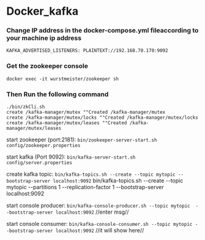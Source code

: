 # Docker_kafka

### Change IP address in the docker-compose.yml fileaccording to your machine ip address
```
KAFKA_ADVERTISED_LISTENERS: PLAINTEXT://192.168.70.170:9092
```
### Get the zookeeper console
```docker exec -it wurstmeister/zookeeper sh```
### Then Run the following command
```
./bin/zkCli.sh
create /kafka-manager/mutex ""Created /kafka-manager/mutex
create /kafka-manager/mutex/locks ""Created /kafka-manager/mutex/locks
create /kafka-manager/mutex/leases ""Created /kafka-manager/mutex/leases
```


start zookeeper (port:2181):
```bin/zookeeper-server-start.sh config/zookeeper.properties```

start kafka (Port 9092):
```bin/kafka-server-start.sh config/server.properties```

create kafka topic: 
```bin/kafka-topics.sh --create --topic mytopic --bootstrap-server localhost:9092```
bin/kafka-topics.sh --create --topic mytopic --partitions 1 --replication-factor 1 --bootstrap-server localhost:9092


start console producer: 
```bin/kafka-console-producer.sh --topic mytopic  --bootstrap-server localhost:9092```
//enter msg//

start console consumer: 
```bin/kafka-console-consumer.sh --topic mytopic --bootstrap-server localhost:9092```
//it will show here//
